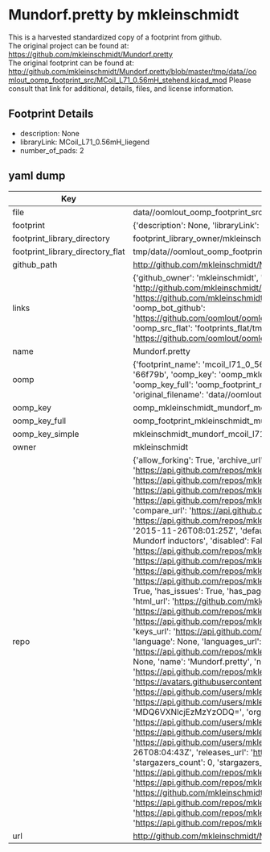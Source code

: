 # Mundorf.pretty by mkleinschmidt  
This is a harvested standardized copy of a footprint from github.  
The original project can be found at:  
https://github.com/mkleinschmidt/Mundorf.pretty  
The original footprint can be found at:
http://github.com/mkleinschmidt/Mundorf.pretty/blob/master/tmp/data//oomlout_oomp_footprint_src/MCoil_L71_0.56mH_stehend.kicad_mod
Please consult that link for additional, details, files, and license information.  
## Footprint Details
* description: None  
* libraryLink: MCoil_L71_0.56mH_liegend  
* number_of_pads: 2  
## yaml dump  
| Key | Value |  
| --- | --- |  
| file | data//oomlout_oomp_footprint_src/Mundorf.pretty/MCoil_L71_0.56mH_liegend.kicad_mod |  
| footprint | {'description': None, 'libraryLink': 'MCoil_L71_0.56mH_liegend', 'number_of_pads': 2} |  
| footprint_library_directory | footprint_library_owner/mkleinschmidt_Mundorf.pretty |  
| footprint_library_directory_flat | tmp/data//oomlout_oomp_footprint_src/footprints_flat/mkleinschmidt_mundorf_mcoil_l71_0_56mh_liegend/working |  
| github_path | http://github.com/mkleinschmidt/Mundorf.pretty/blob/master/tmp/data//oomlout_oomp_footprint_src/MCoil_L71_0.56mH_liegend.kicad_mod |  
| links | {'github_owner': 'mkleinschmidt', 'github_repo_name': 'Mundorf.pretty', 'github_src': 'http://github.com/mkleinschmidt/Mundorf.pretty/blob/master/tmp/data//oomlout_oomp_footprint_src/MCoil_L71_0.56mH_stehend.kicad_mod', 'github_src_repo': 'https://github.com/mkleinschmidt/Mundorf.pretty', 'oomp_bot': 'tmp/data//oomlout_oomp_footprint_src/footprints/mkleinschmidt_mundorf_mcoil_l71_0_56mh_liegend/working', 'oomp_bot_github': 'https://github.com/oomlout/oomlout_oomp_footprint_bot/tree/main/tmp/data//oomlout_oomp_footprint_src/footprints/mkleinschmidt_mundorf_mcoil_l71_0_56mh_liegend/working', 'oomp_src_flat': 'footprints_flat/tmp/data//oomlout_oomp_footprint_src/footprints_flat/mkleinschmidt_mundorf_mcoil_l71_0_56mh_liegend/working', 'oomp_src_flat_github': 'https://github.com/oomlout/oomlout_oomp_footprint_src/tree/main/tmp/data//oomlout_oomp_footprint_src/footprints_flat/mkleinschmidt_mundorf_mcoil_l71_0_56mh_liegend/working'} |  
| name | Mundorf.pretty |  
| oomp | {'footprint_name': 'mcoil_l71_0_56mh_liegend', 'library_name': 'mundorf', 'md5': '66f79bc1f56a72cd5f266f9051d46d09', 'md5_10': '66f79bc1f5', 'md5_5': '66f79', 'md5_6': '66f79b', 'oomp_key': 'oomp_mkleinschmidt_mundorf_mcoil_l71_0_56mh_liegend', 'oomp_key_extra': 'oomp_footprint_mkleinschmidt_mundorf_mcoil_l71_0_56mh_liegend', 'oomp_key_full': 'oomp_footprint_mkleinschmidt_mundorf_mcoil_l71_0_56mh_liegend_66f79b', 'oomp_key_simple': 'mkleinschmidt_mundorf_mcoil_l71_0_56mh_liegend', 'original_filename': 'data//oomlout_oomp_footprint_src/Mundorf.pretty/MCoil_L71_0.56mH_liegend.kicad_mod', 'owner_name': 'mkleinschmidt'} |  
| oomp_key | oomp_mkleinschmidt_mundorf_mcoil_l71_0_56mh_liegend |  
| oomp_key_full | oomp_footprint_mkleinschmidt_mundorf_mcoil_l71_0_56mh_liegend |  
| oomp_key_simple | mkleinschmidt_mundorf_mcoil_l71_0_56mh_liegend |  
| owner | mkleinschmidt |  
| repo | {'allow_forking': True, 'archive_url': 'https://api.github.com/repos/mkleinschmidt/Mundorf.pretty/{archive_format}{/ref}', 'archived': False, 'assignees_url': 'https://api.github.com/repos/mkleinschmidt/Mundorf.pretty/assignees{/user}', 'blobs_url': 'https://api.github.com/repos/mkleinschmidt/Mundorf.pretty/git/blobs{/sha}', 'branches_url': 'https://api.github.com/repos/mkleinschmidt/Mundorf.pretty/branches{/branch}', 'clone_url': 'https://github.com/mkleinschmidt/Mundorf.pretty.git', 'collaborators_url': 'https://api.github.com/repos/mkleinschmidt/Mundorf.pretty/collaborators{/collaborator}', 'comments_url': 'https://api.github.com/repos/mkleinschmidt/Mundorf.pretty/comments{/number}', 'commits_url': 'https://api.github.com/repos/mkleinschmidt/Mundorf.pretty/commits{/sha}', 'compare_url': 'https://api.github.com/repos/mkleinschmidt/Mundorf.pretty/compare/{base}...{head}', 'contents_url': 'https://api.github.com/repos/mkleinschmidt/Mundorf.pretty/contents/{+path}', 'contributors_url': 'https://api.github.com/repos/mkleinschmidt/Mundorf.pretty/contributors', 'created_at': '2015-11-26T08:01:25Z', 'default_branch': 'master', 'deployments_url': 'https://api.github.com/repos/mkleinschmidt/Mundorf.pretty/deployments', 'description': 'KiCAD footprints for Mundorf inductors', 'disabled': False, 'downloads_url': 'https://api.github.com/repos/mkleinschmidt/Mundorf.pretty/downloads', 'events_url': 'https://api.github.com/repos/mkleinschmidt/Mundorf.pretty/events', 'fork': False, 'forks': 0, 'forks_count': 0, 'forks_url': 'https://api.github.com/repos/mkleinschmidt/Mundorf.pretty/forks', 'full_name': 'mkleinschmidt/Mundorf.pretty', 'git_commits_url': 'https://api.github.com/repos/mkleinschmidt/Mundorf.pretty/git/commits{/sha}', 'git_refs_url': 'https://api.github.com/repos/mkleinschmidt/Mundorf.pretty/git/refs{/sha}', 'git_tags_url': 'https://api.github.com/repos/mkleinschmidt/Mundorf.pretty/git/tags{/sha}', 'git_url': 'git://github.com/mkleinschmidt/Mundorf.pretty.git', 'has_discussions': False, 'has_downloads': True, 'has_issues': True, 'has_pages': False, 'has_projects': True, 'has_wiki': True, 'homepage': None, 'hooks_url': 'https://api.github.com/repos/mkleinschmidt/Mundorf.pretty/hooks', 'html_url': 'https://github.com/mkleinschmidt/Mundorf.pretty', 'id': 46912381, 'is_template': False, 'issue_comment_url': 'https://api.github.com/repos/mkleinschmidt/Mundorf.pretty/issues/comments{/number}', 'issue_events_url': 'https://api.github.com/repos/mkleinschmidt/Mundorf.pretty/issues/events{/number}', 'issues_url': 'https://api.github.com/repos/mkleinschmidt/Mundorf.pretty/issues{/number}', 'keys_url': 'https://api.github.com/repos/mkleinschmidt/Mundorf.pretty/keys{/key_id}', 'labels_url': 'https://api.github.com/repos/mkleinschmidt/Mundorf.pretty/labels{/name}', 'language': None, 'languages_url': 'https://api.github.com/repos/mkleinschmidt/Mundorf.pretty/languages', 'license': None, 'merges_url': 'https://api.github.com/repos/mkleinschmidt/Mundorf.pretty/merges', 'milestones_url': 'https://api.github.com/repos/mkleinschmidt/Mundorf.pretty/milestones{/number}', 'mirror_url': None, 'name': 'Mundorf.pretty', 'network_count': 0, 'node_id': 'MDEwOlJlcG9zaXRvcnk0NjkxMjM4MQ==', 'notifications_url': 'https://api.github.com/repos/mkleinschmidt/Mundorf.pretty/notifications{?since,all,participating}', 'open_issues': 0, 'open_issues_count': 0, 'owner': {'avatar_url': 'https://avatars.githubusercontent.com/u/1336384?v=4', 'events_url': 'https://api.github.com/users/mkleinschmidt/events{/privacy}', 'followers_url': 'https://api.github.com/users/mkleinschmidt/followers', 'following_url': 'https://api.github.com/users/mkleinschmidt/following{/other_user}', 'gists_url': 'https://api.github.com/users/mkleinschmidt/gists{/gist_id}', 'gravatar_id': '', 'html_url': 'https://github.com/mkleinschmidt', 'id': 1336384, 'login': 'mkleinschmidt', 'node_id': 'MDQ6VXNlcjEzMzYzODQ=', 'organizations_url': 'https://api.github.com/users/mkleinschmidt/orgs', 'received_events_url': 'https://api.github.com/users/mkleinschmidt/received_events', 'repos_url': 'https://api.github.com/users/mkleinschmidt/repos', 'site_admin': False, 'starred_url': 'https://api.github.com/users/mkleinschmidt/starred{/owner}{/repo}', 'subscriptions_url': 'https://api.github.com/users/mkleinschmidt/subscriptions', 'type': 'User', 'url': 'https://api.github.com/users/mkleinschmidt'}, 'private': False, 'pulls_url': 'https://api.github.com/repos/mkleinschmidt/Mundorf.pretty/pulls{/number}', 'pushed_at': '2015-11-26T08:04:43Z', 'releases_url': 'https://api.github.com/repos/mkleinschmidt/Mundorf.pretty/releases{/id}', 'size': 1, 'ssh_url': 'git@github.com:mkleinschmidt/Mundorf.pretty.git', 'stargazers_count': 0, 'stargazers_url': 'https://api.github.com/repos/mkleinschmidt/Mundorf.pretty/stargazers', 'statuses_url': 'https://api.github.com/repos/mkleinschmidt/Mundorf.pretty/statuses/{sha}', 'subscribers_count': 2, 'subscribers_url': 'https://api.github.com/repos/mkleinschmidt/Mundorf.pretty/subscribers', 'subscription_url': 'https://api.github.com/repos/mkleinschmidt/Mundorf.pretty/subscription', 'svn_url': 'https://github.com/mkleinschmidt/Mundorf.pretty', 'tags_url': 'https://api.github.com/repos/mkleinschmidt/Mundorf.pretty/tags', 'teams_url': 'https://api.github.com/repos/mkleinschmidt/Mundorf.pretty/teams', 'temp_clone_token': None, 'topics': [], 'trees_url': 'https://api.github.com/repos/mkleinschmidt/Mundorf.pretty/git/trees{/sha}', 'updated_at': '2015-11-26T08:01:25Z', 'url': 'https://api.github.com/repos/mkleinschmidt/Mundorf.pretty', 'visibility': 'public', 'watchers': 0, 'watchers_count': 0, 'web_commit_signoff_required': False} |  
| url | http://github.com/mkleinschmidt/Mundorf.pretty |  

